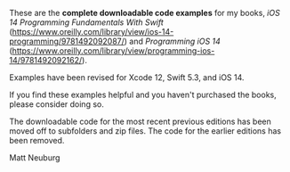 
These are the **complete downloadable code examples** for my books, _iOS 14 Programming Fundamentals With Swift_ (<https://www.oreilly.com/library/view/ios-14-programming/9781492092087/>) and _Programming iOS 14_ (<https://www.oreilly.com/library/view/programming-ios-14/9781492092162/>).

Examples have been revised for Xcode 12, Swift 5.3, and iOS 14.

If you find these examples helpful and you haven't purchased the books, please consider doing so.

The downloadable code for the most recent previous editions has been moved off to subfolders and zip files. The code for the earlier editions has been removed.

Matt Neuburg

